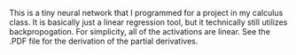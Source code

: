 This is a tiny neural network that I programmed for a project in my calculus class. It is basically just a linear regression tool, but it technically still utilizes backpropogation. For simplicity, all of the activations are linear.
See the .PDF file for the derivation of the partial derivatives.
